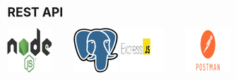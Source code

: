 # REST API

<p align="center">
<img src="images_/2560px-Node.js_logo.svg.png" style="height: 100px; width:100px;" align="left"/> <img src="images_/download.png" style="height: 100px; width:100px;"/> <img src="images_/download%20(1).png" style="height: 100px; width:100px;"/>
<img src="images_/postman-logo-vert-2018.jpeg" alt="MarineGEO circle logo" style="height: 100px; width:100px;" align="right"/>
</p>
